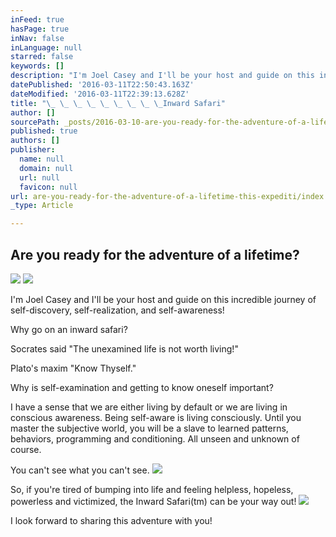 ```yaml
---
inFeed: true
hasPage: true
inNav: false
inLanguage: null
starred: false
keywords: []
description: "I'm Joel Casey and I'll be your host and guide on this incredible journey of self-discovery, self-realization, and self-awareness! "
datePublished: '2016-03-11T22:50:43.163Z'
dateModified: '2016-03-11T22:39:13.628Z'
title: "\_ \_ \_ \_ \_ \_ \_ \_ \_Inward Safari"
author: []
sourcePath: _posts/2016-03-10-are-you-ready-for-the-adventure-of-a-lifetime-this-expediti.md
published: true
authors: []
publisher:
  name: null
  domain: null
  url: null
  favicon: null
url: are-you-ready-for-the-adventure-of-a-lifetime-this-expediti/index.html
_type: Article

---
```

## Are you ready for the adventure of a                                      lifetime?
![](https://the-grid-user-content.s3-us-west-2.amazonaws.com/7c5a58db-665e-4363-bcc1-49f5546f82a3.jpg)
![](https://imgflo.herokuapp.com/graph/vahj1ThiexotieMo/5aebb632d0734a2ea2c712fa91fd8245/passthrough.png?height=378&input=https%3A%2F%2Fs3-us-west-2.amazonaws.com%2Fthe-grid-img%2Fp%2F67e94b2d6ad54b1fd5bbcc0298f4237d1f864621.png&width=671)

I'm Joel Casey and I'll be your host and guide on this incredible journey of self-discovery, self-realization, and self-awareness! 

Why go on an inward safari?

Socrates said "The unexamined life is not worth living!"

Plato's maxim "Know Thyself."

Why is self-examination and getting to know oneself important?

I have a sense that we are either living by default or we are living in conscious awareness. Being self-aware is living consciously. Until you master the subjective world, you will be a slave to learned patterns, behaviors, programming and conditioning. All unseen and unknown of course. 

You can't see what you can't see. ![](https://the-grid-user-content.s3-us-west-2.amazonaws.com/7df2929a-9281-4c40-8806-0a4cd184934c.png)

So, if you're tired of bumping into life and feeling helpless, hopeless, powerless and victimized, the Inward Safari(tm) can be your way out!
![](https://the-grid-user-content.s3-us-west-2.amazonaws.com/042d40d6-aef0-4481-835c-fff07d9f854d.png)

I look forward to sharing this adventure with you!